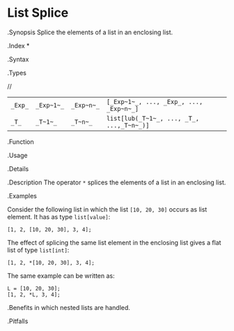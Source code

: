 # List Splice

.Synopsis
Splice the elements of a list in an enclosing list.

.Index
*

.Syntax

.Types

//


|        |           |             |                                          |
| --- | --- | --- | --- |
|`_Exp_` | `_Exp~1~_`|  `_Exp~n~_` | `[_Exp~1~_, ..., _Exp_, ..., _Exp~n~_]`  |
|`_T_`   | `_T~1~_`  |  `_T~n~_`   | `list[lub(_T~1~_, ..., _T_, ...,_T~n~_)]`     |


.Function
       
.Usage

.Details

.Description
The operator `*` splices the elements of a list in an enclosing list.

.Examples

Consider the following list in which the list `[10, 20, 30]` occurs as list element. It has as type `list[value]`:
```rascal-shell
[1, 2, [10, 20, 30], 3, 4];
```
The effect of splicing the same list element in the enclosing list gives a flat list of type `list[int]`:
```rascal-shell,continue
[1, 2, *[10, 20, 30], 3, 4];
```
The same example can be written as:
```rascal-shell,continue
L = [10, 20, 30];
[1, 2, *L, 3, 4];
```

.Benefits
in which nested lists are handled.

.Pitfalls

